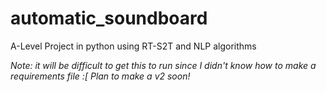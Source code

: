 # automatic_soundboard
A-Level Project in python using RT-S2T and NLP algorithms

_Note: it will be difficult to get this to run since I didn't know how to make a requirements file :[_
_Plan to make a v2 soon!_
